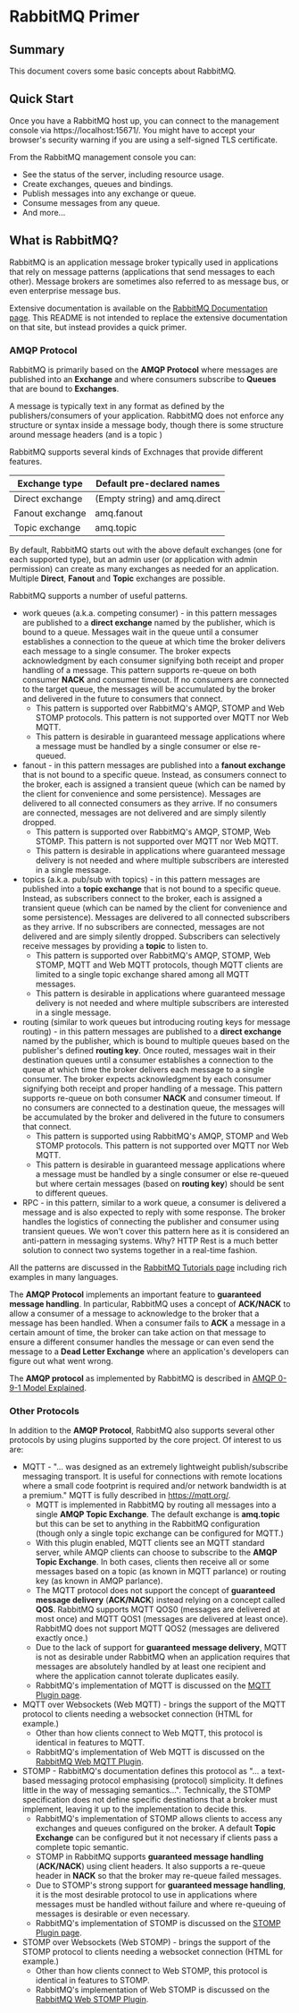 # RabbitMQ Primer

## Summary

This document covers some basic concepts about RabbitMQ.

## Quick Start

Once you have a RabbitMQ host up, you can connect to the management console via https://localhost:15671/. You might have
to accept your browser's security warning if you are using a self-signed TLS certificate.

From the RabbitMQ management console you can:

* See the status of the server, including resource usage.
* Create exchanges, queues and bindings.
* Publish messages into any exchange or queue.
* Consume messages from any queue.
* And more...

## What is RabbitMQ?

RabbitMQ is an application message broker typically used in applications that rely on message patterns (applications that send messages to each other). Message brokers are sometimes also referred to as message bus, or even enterprise message bus. 

Extensive documentation is available on the [RabbitMQ Documentation page](https://www.rabbitmq.com/documentation.html). This README is not intended to replace the extensive documentation on that site, but instead provides a quick primer.

### AMQP Protocol

RabbitMQ is primarily based on the **AMQP Protocol** where messages are published into an **Exchange** and where consumers subscribe to **Queues** that are bound to **Exchanges**. 

A message is typically text in any format as defined by the publishers/consumers of your application. RabbitMQ does not enforce any structure or syntax inside a message body, though there is some structure around message headers (and is a topic )

RabbitMQ supports several kinds of Exchnages that provide different features.

| Exchange type   | Default pre-declared names    |
| --------------- | ----------------------------- |
| Direct exchange | (Empty string) and amq.direct |
| Fanout exchange | amq.fanout                    |
| Topic exchange  | amq.topic                     |

By default, RabbitMQ starts out with the above default exchanges (one for each supported type), but an admin user (or application with admin permission) can create as many exchanges as needed for an application. Multiple **Direct**, **Fanout** and **Topic** exchanges are possible.

RabbitMQ supports a number of useful patterns.

* work queues (a.k.a. competing consumer) - in this pattern messages are published to a **direct exchange** named by the publisher, which is bound to a queue. Messages wait in the queue until a consumer establishes a connection to the queue at which time the broker delivers each message to a single consumer. The broker expects acknowledgment by each consumer signifying both receipt and proper handling of a message. This pattern supports re-queue on both consumer **NACK** and consumer timeout. If no consumers are connected to the target queue, the messages will be accumulated by the broker and delivered in the future to consumers that connect.
  * This pattern is supported over RabbitMQ's AMQP, STOMP and Web STOMP protocols. This pattern is not supported over MQTT nor Web MQTT.
  * This pattern is desirable in guaranteed message applications where a message must be handled by a single consumer or else re-queued.
* fanout - in this pattern messages are published into a **fanout exchange** that is not bound to a specific queue. Instead, as consumers connect to the broker, each is assigned a transient queue (which can be named by the client for convenience and some persistence). Messages are delivered to all connected consumers as they arrive. If no consumers are connected, messages are not delivered and are simply silently dropped.
  * This pattern is supported over RabbitMQ's AMQP, STOMP, Web STOMP. This pattern is not supported over MQTT nor Web MQTT. 
  * This pattern is desirable in applications where guaranteed message delivery is not needed and where multiple subscribers are interested in a single message.
* topics (a.k.a. pub/sub with topics) - in this pattern messages are published into a **topic exchange** that is not bound to a specific queue. Instead, as subscribers connect to the broker, each is assigned a transient queue (which can be named by the client for convenience and some persistence). Messages are delivered to all connected subscribers as they arrive. If no subscribers are connected, messages are not delivered and are simply silently dropped. Subscribers can selectively receive messages by providing a **topic** to listen to.
  * This pattern is supported over RabbitMQ's AMQP, STOMP, Web STOMP, MQTT and Web MQTT protocols, though MQTT clients are limited to a single topic exchange shared among all MQTT messages.
  * This pattern is desirable in applications where guaranteed message delivery is not needed and where multiple subscribers are interested in a single message.
* routing (similar to work queues but introducing routing keys for message routing) - in this pattern messages are published to a **direct exchange** named by the publisher, which is bound to multiple queues based on the publisher's defined **routing key**. Once routed, messages wait in their destination queues until a consumer establishes a connection to the queue at which time the broker delivers each message to a single consumer. The broker expects acknowledgment by each consumer signifying both receipt and proper handling of a message. This pattern supports re-queue on both consumer **NACK** and consumer timeout. If no consumers are connected to a destination queue, the messages will be accumulated by the broker and delivered in the future to consumers that connect.
  * This pattern is supported using RabbitMQ's AMQP, STOMP and Web STOMP protocols. This pattern is not supported over MQTT nor Web MQTT. 
  * This pattern is desirable in guaranteed message applications where a message must be handled by a single consumer or else re-queued but where certain messages (based on **routing key**) should be sent to different queues. 
* RPC - in this pattern, similar to a work queue, a consumer is delivered a message and is also expected to reply with some response. The broker handles the logistics of connecting the publisher and consumer using transient queues. We won't cover this pattern here as it is considered an anti-pattern in messaging systems. Why? HTTP Rest is a much better solution to connect two systems together in a real-time fashion.

All the patterns are discussed in the [RabbitMQ Tutorials page](https://www.rabbitmq.com/getstarted.html) including rich examples in many languages.

The **AMQP Protocol** implements an important feature to __guaranteed message handling__. In particular, RabbitMQ uses a concept of **ACK/NACK** to allow a consumer of a message to acknowledge to the broker that a message has been handled. When a consumer fails to **ACK** a message in a certain amount of time, the broker can take action on that message to ensure a different consumer handles the message or can even send the message to a **Dead Letter Exchange** where an application's developers can figure out what went wrong.

The **AMQP protocol** as implemented by RabbitMQ is described in [AMQP 0-9-1 Model Explained](https://www.rabbitmq.com/tutorials/amqp-concepts.html).

### Other Protocols

In addition to the **AMQP Protocol**, RabbitMQ also supports several other protocols by using plugins supported by the core project. Of interest to us are:

* MQTT - "... was designed as an extremely lightweight publish/subscribe messaging transport. It is useful for connections with remote locations where a small code footprint is required and/or network bandwidth is at a premium." MQTT is fully described in https://mqtt.org/.
  * MQTT is implemented in RabbitMQ by routing all messages into a single **AMQP Topic Exchange**. The default exchange is **amq.topic** but this can be set to anything in the RabbitMQ configuration (though only a single topic exchange can be configured for MQTT.)
  * With this plugin enabled, MQTT clients see an MQTT standard server, while AMQP clients can choose to subscribe to the **AMQP Topic Exchange**. In both cases, clients then receive all or some messages based on a topic (as known in MQTT parlance) or routing key (as known in AMQP parlance). 
  * The MQTT protocol does not support the concept of __guaranteed message delivery__ (**ACK/NACK**) instead relying on a concept called **QOS**. RabbitMQ supports MQTT QOS0 (messages are delivered at most once) and MQTT QOS1 (messages are delivered at least once). RabbitMQ does not support MQTT QOS2 (messages are delivered exactly once.) 
  * Due to the lack of support for __guaranteed message delivery__, MQTT is not as desirable under RabbitMQ when an application requires that messages are absolutely handled by at least one recipient and where the application cannot tolerate duplicates easily.
  * RabbitMQ's implementation of MQTT is discussed on the [MQTT Plugin page](https://www.rabbitmq.com/mqtt.html).
* MQTT over Websockets (Web MQTT) - brings the support of the MQTT protocol to clients needing a websocket connection (HTML for example.)
  * Other than how clients connect to Web MQTT, this protocol is identical in features to MQTT.
  * RabbitMQ's implementation of Web MQTT is discussed on the [RabbitMQ Web MQTT Plugin](https://www.rabbitmq.com/web-mqtt.html).
* STOMP - RabbitMQ's documentation defines this protocol as "... a text-based messaging protocol emphasising (protocol) simplicity. It defines little in the way of messaging semantics...". Technically, the STOMP specification does not define specific destinations that a broker must implement, leaving it up to the implementation to decide this. 
  * RabbitMQ's implementation of STOMP allows clients to access any exchanges and queues configured on the broker. A default **Topic Exchange** can be configured but it not necessary if clients pass a complete topic semantic.
  * STOMP in RabbitMQ supports __guaranteed message handling__ (**ACK/NACK**) using client headers. It also supports a re-queue header in **NACK** so that the broker may re-queue failed messages. 
  * Due to STOMP's strong support for __guaranteed message handling__, it is the most desirable protocol to use in applications where messages must be handled without failure and where re-queuing of messages is desirable or even necessary.
  * RabbitMQ's implementation of STOMP is discussed on the [STOMP Plugin page](https://www.rabbitmq.com/stomp.html).
* STOMP over Websockets (Web STOMP) - brings the support of the STOMP protocol to clients needing a websocket connection (HTML for example.)
  * Other than how clients connect to Web STOMP, this protocol is identical in features to STOMP.
  * RabbitMQ's implementation of Web STOMP is discussed on the [RabbitMQ Web STOMP Plugin](https://www.rabbitmq.com/web-stomp.html).
  